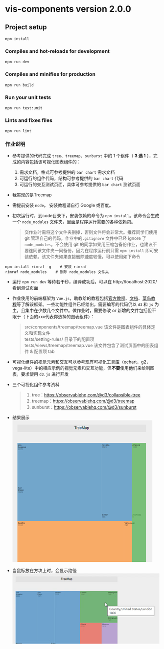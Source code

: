 # vis-components version 2.0.0

## Project setup
```
npm install
```

### Compiles and hot-reloads for development
```
npm run dev
```

### Compiles and minifies for production
```
npm run build
```

### Run your unit tests
```
npm run test:unit
```

### Lints and fixes files
```
npm run lint
```

### 作业说明
- 参考提供的代码完成 ```tree```、```treemap```、```sunburst``` 中的 1 个组件（ **3 选 1** ），完成的内容包括该可视化图表组件的：
  1. 需求文档，格式可参考提供的 ```bar chart``` 需求文档
  2. 可运行的组件代码，结构可参考提供的 ```bar chart``` 代码
  3. 可运行的交互测试页面，具体可参考提供的 ```bar chart``` 测试页面
   
- 我实现的是Treemap
  
- 需提前安装 ```node```。 安装教程请自行 Google 或百度。
  
- 初次运行时，到code目录下，安装依赖的命令为 ```npm install```。该命令会生成一个 ```node_modules``` 文件夹，里面是程序运行需要的各种依赖包。
  > 交作业时需将这个文件夹删掉，否则文件将会非常大。推荐同学们使用 git 管理自己的代码，作业中的```.gitignore``` 文件中已经 ignore 了 ```node_modules```。不会使用 git 的同学如果用压缩包备份作业，也建议不要连同该文件夹一同备份，因为在程序运行前只需 ```npm install``` 即可安装依赖。该文件夹如果直接删除速度较慢，可以使用如下命令
```
npm install rimraf -g    # 安装 rimraf
rimraf node_modules    # 删除 node_modules 文件夹
```

- 运行 ```npm run dev``` 等待若干秒，编译成功后，可以在 http://localhost:2020/ 看到测试页面
  
- 作业使用的前端框架为 ```Vue.js```，助教给的教程包括[官方教程](https://cn.vuejs.org/v2/guide/)、[文档](https://cn.vuejs.org/v2/api/)、[菜鸟教程](https://www.runoob.com/vue2/vue-tutorial.html)等了解该框架。一些功能性组件已经给出，需要编写的代码仍以 ```d3``` 和 ```js``` 为主，且集中在少数几个文件中。做作业时，需要修改 or 新增的文件包括但不限于（下面的xxx代表你选择的图表组件）：
  > src/components/treemap/treemap.vue  该文件是图表组件的具体定义和实现文件  
  > tests/setting-rules/ 目录下的配置项  
  > tests/views/treemap/treemap.vue  该文件包含了测试页面中的图表组件 & 配置项 tab
  
- 可视化组件的视觉元素和交互可以参考现有可视化工具库（echart，g2，vega-lite）中的相应示例的视觉元素和交互功能，但**不要**使用他们来绘制图表，要求使用 ```d3.js``` 进行开发
  
- 三个可视化组件参考资料
  > 1. tree：https://observablehq.com/@d3/collapsible-tree
  > 2. treemap：https://observablehq.com/@d3/treemap
  > 3. sunburst：https://observablehq.com/@d3/sunburst
  
- 结果展示
![](https://github.com/Hollie7/Treemap/blob/master/pic/result.png)

- 当鼠标放在方块上时，会显示路径
![](https://github.com/Hollie7/Treemap/blob/master/pic/hover.png)
